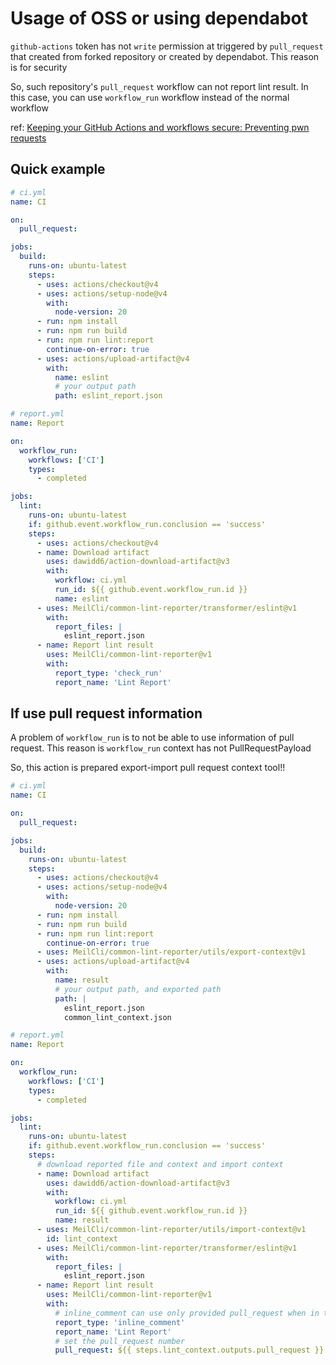 # Usage of OSS or using dependabot
`github-actions` token has not `write` permission at triggered by `pull_request` that created from forked repository or created by dependabot. This reason is for security

So, such repository's `pull_request` workflow can not report lint result. In this case, you can use `workflow_run` workflow instead of the normal workflow

ref: [Keeping your GitHub Actions and workflows secure: Preventing pwn requests](https://securitylab.github.com/research/github-actions-preventing-pwn-requests/)

## Quick example
```yml
# ci.yml
name: CI

on:
  pull_request:

jobs:
  build:
    runs-on: ubuntu-latest
    steps:
      - uses: actions/checkout@v4
      - uses: actions/setup-node@v4
        with:
          node-version: 20
      - run: npm install
      - run: npm run build
      - run: npm run lint:report
        continue-on-error: true
      - uses: actions/upload-artifact@v4
        with:
          name: eslint
          # your output path
          path: eslint_report.json
```
```yml
# report.yml
name: Report

on:
  workflow_run:
    workflows: ['CI']
    types:
      - completed

jobs:
  lint:
    runs-on: ubuntu-latest
    if: github.event.workflow_run.conclusion == 'success'
    steps:
      - uses: actions/checkout@v4
      - name: Download artifact
        uses: dawidd6/action-download-artifact@v3
        with:
          workflow: ci.yml
          run_id: ${{ github.event.workflow_run.id }}
          name: eslint
      - uses: MeilCli/common-lint-reporter/transformer/eslint@v1
        with:
          report_files: |
            eslint_report.json
      - name: Report lint result
        uses: MeilCli/common-lint-reporter@v1
        with:
          report_type: 'check_run'
          report_name: 'Lint Report'
```

## If use pull request information
A problem of `workflow_run` is to not be able to use information of pull request. This reason is `workflow_run` context has not PullRequestPayload

So, this action is prepared export-import pull request context tool!!

```yml
# ci.yml
name: CI

on:
  pull_request:

jobs:
  build:
    runs-on: ubuntu-latest
    steps:
      - uses: actions/checkout@v4
      - uses: actions/setup-node@v4
        with:
          node-version: 20
      - run: npm install
      - run: npm run build
      - run: npm run lint:report
        continue-on-error: true
      - uses: MeilCli/common-lint-reporter/utils/export-context@v1
      - uses: actions/upload-artifact@v4
        with:
          name: result
          # your output path, and exported path
          path: |
            eslint_report.json
            common_lint_context.json
```
```yml
# report.yml
name: Report

on:
  workflow_run:
    workflows: ['CI']
    types:
      - completed

jobs:
  lint:
    runs-on: ubuntu-latest
    if: github.event.workflow_run.conclusion == 'success'
    steps:
      # download reported file and context and import context
      - name: Download artifact
        uses: dawidd6/action-download-artifact@v3
        with:
          workflow: ci.yml
          run_id: ${{ github.event.workflow_run.id }}
          name: result
      - uses: MeilCli/common-lint-reporter/utils/import-context@v1
        id: lint_context
      - uses: MeilCli/common-lint-reporter/transformer/eslint@v1
        with:
          report_files: |
            eslint_report.json
      - name: Report lint result
        uses: MeilCli/common-lint-reporter@v1
        with:
          # inline_comment can use only provided pull_request when in this situation
          report_type: 'inline_comment'
          report_name: 'Lint Report'
          # set the pull_request number
          pull_request: ${{ steps.lint_context.outputs.pull_request }}
```